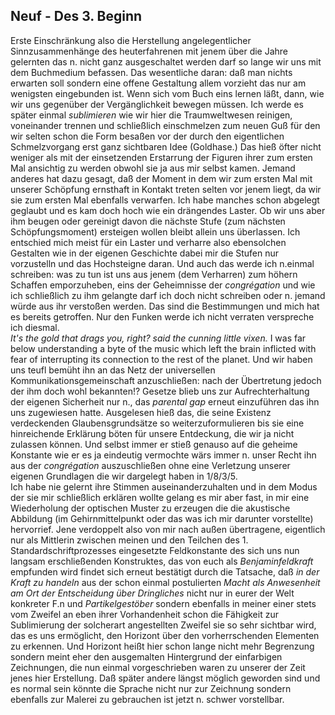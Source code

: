 ## Neuf - Des 3. Beginn
Erste Einschränkung also die Herstellung angelegentlicher Sinnzusammenhänge des heuterfahrenen mit jenem über die Jahre gelernten das n. nicht ganz ausgeschaltet werden darf so lange wir uns mit dem Buchmedium befassen. Das wesentliche daran: daß man nichts erwarten soll sondern eine offene Gestaltung allem vorzieht das nur am wenigsten eingebunden ist. Wenn sich vom Buch eins lernen läßt, dann, wie wir uns gegenüber der Vergänglichkeit bewegen müssen. Ich werde es später einmal *sublimieren* wie wir hier die Traumweltwesen reinigen, voneinander trennen und schließlich einschmelzen zum neuen Guß für den wir selten schon die Form besaßen vor der durch den eigentlichen Schmelzvorgang erst ganz sichtbaren Idee (Goldhase.) Das hieß öfter nicht weniger als mit der einsetzenden Erstarrung der Figuren ihrer zum ersten Mal ansichtig zu werden obwohl sie ja aus mir selbst kamen. Jemand anderes hat dazu gesagt, daß der Moment in dem wir zum ersten Mal mit unserer Schöpfung ernsthaft in Kontakt treten selten vor jenem liegt, da wir sie zum ersten Mal ebenfalls verwarfen. Ich habe manches schon abgelegt geglaubt und es kam doch hoch wie ein drängendes Laster. Ob wir uns aber ihm beugen oder gereinigt davon die nächste Stufe (zum nächsten Schöpfungsmoment) ersteigen wollen bleibt allein uns überlassen. Ich entschied mich meist für ein Laster und verharre also ebensolchen Gestalten wie in der eigenen Geschichte dabei mir die Stufen nur vorzustelln und das Hochsteigne daran. Und auch das werde ich n.einmal schreiben: was zu tun ist uns aus jenem (dem Verharren) zum höhern Schaffen emporzuheben, eins der Geheimnisse der *congrégation* und wie ich schließlich zu ihm gelangte darf ich doch nicht schreiben oder n. jemand würde aus ihr verstoßen werden. Das sind die Bestimmungen und mich hat es bereits getroffen. Nur den Funken werde ich nicht verraten verspreche ich diesmal.   
*It&#39;s the gold that drags you, right? said the cunning little vixen.* I was far below understanding a byte of the music which left the brain inflicted with fear of interrupting its connection to the rest of the planet. Und wir haben uns teufl bemüht ihn an das Netz der universellen Kommunikationsgemeinschaft anzuschließen: nach der Übertretung jedoch der ihm doch wohl bekannten!? Gesetze blieb uns zur Aufrechterhaltung der eigenen Sicherheit nur n., das *parental gap* erneut einzuführen das ihn uns zugewiesen hatte. Ausgelesen hieß das, die seine Existenz verdeckenden Glaubensgrundsätze so weiterzuformulieren bis sie eine hinreichende Erklärung böten für unsere Entdeckung, die wir ja nicht zulassen können. Und selbst immer er stieß genauso auf die geheime Konstante wie er es ja eindeutig vermochte wärs immer n. unser Recht ihn aus der *congrégation* auszuschließen ohne eine Verletzung unserer eigenen Grundlagen die wir dargelegt haben in 1/8/3/5.    
 Ich habe nie gelernt ihre Stimmen auseinanderzuhalten und in dem Modus der sie mir schließlich erklären wollte gelang es mir aber fast, in mir eine Wiederholung der optischen Muster zu erzeugen die die akustische Abbildung (im Gehirnmittelpunkt oder das was ich mir darunter vorstellte) hervorrief. Jene verdoppelt also von mir nach außen übertragene, eigentlich nur als Mittlerin zwischen meinen und den Teilchen des 1. Standardschriftprozesses eingesetzte Feldkonstante des sich uns nun langsam erschließenden Konstruktes, das von euch als *Benjaminfeldkraft* empfunden wird findet sich erneut bestätigt durch die Tatsache, daß *in der Kraft zu handeln* aus der schon einmal postulierten *Macht als Anwesenheit am Ort der Entscheidung über Dringliches* nicht nur in eurer der Welt konkreter F.n und *Partikelgestöber* sondern ebenfalls in meiner einer stets vom Zweifel an eben ihrer Vorhandenheit schon die Fähigkeit zur Sublimierung der solcherart angestellten Zweifel sie so sehr sichtbar wird, das es uns ermöglicht, den Horizont über den vorherrschenden Elementen zu erkennen. Und Horizont heißt hier schon lange nicht mehr Begrenzung sondern meint eher den ausgemalten Hintergrund der einfarbigen Zeichnungen, die nun einmal vorgeschrieben waren zu unserer der Zeit jenes hier Erstellung. Daß später andere längst möglich geworden sind und es normal sein könnte die Sprache nicht nur zur Zeichnung sondern ebenfalls zur Malerei zu gebrauchen ist jetzt n. schwer vorstellbar.    
